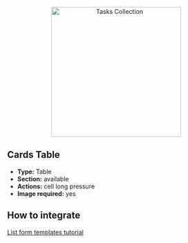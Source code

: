 <p align="center"><img src="https://developer.4d.com/4d-for-ios/docs/assets/en/template-formatters/Listform-cards-table.gif" alt="Tasks Collection" height="auto" width="300"></p>

## Cards Table

* **Type:** Table
* **Section:** available
* **Actions:** cell long pressure
* **Image required:** yes

## How to integrate

[List form templates tutorial](https://developer.4d.com/4d-for-ios/docs/en/creating-listform-templates.html)
